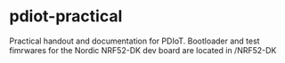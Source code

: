 # pdiot-practical
Practical handout and documentation for PDIoT.
Bootloader and test fimrwares for the Nordic NRF52-DK dev board are located in /NRF52-DK
